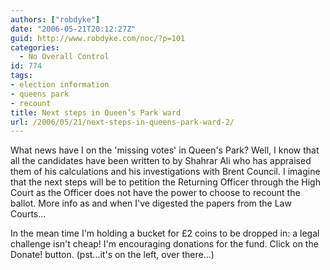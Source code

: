 ```yaml
---
authors: ["robdyke"]
date: "2006-05-21T20:12:27Z"
guid: http://www.robdyke.com/noc/?p=101
categories:
  - No Overall Control
id: 774
tags:
- election information
- queens park
- recount
title: Next steps in Queen’s Park ward
url: /2006/05/21/next-steps-in-queens-park-ward-2/
---
```

What news have I on the 'missing votes' in Queen's Park? Well, I know that all the candidates have been written to by Shahrar Ali who has appraised them of his calculations and his investigations with Brent Council. I imagine that the next steps will be to petition the Returning Officer through the High Court as the Officer does not have the power to choose to recount the ballot. More info as and when I've digested the papers from the Law Courts...

In the mean time I'm holding a bucket for £2 coins to be dropped in: a legal challenge isn't cheap! I'm encouraging donations for the fund. Click on the Donate! button. (pst...it's on the left, over there...)